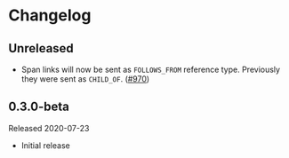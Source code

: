 # Changelog

## Unreleased

* Span links will now be sent as `FOLLOWS_FROM` reference type. Previously they
  were sent as `CHILD_OF`.
  ([#970](https://github.com/open-telemetry/opentelemetry-dotnet/pull/970))
## 0.3.0-beta

Released 2020-07-23

* Initial release
